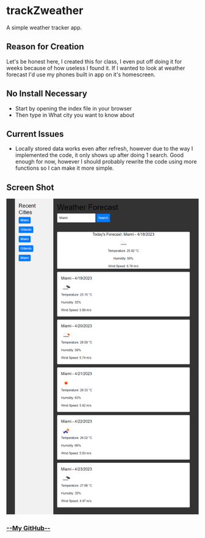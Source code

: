 # trackZweather
A simple weather tracker app.

## Reason for Creation

Let's be honest here, I created this for class, I even put off doing it for weeks because of how useless I found it. If I wanted to look at weather forecast I'd use my phones built in app on it's homescreen.

## No Install Necessary

- Start by opening the index file in your browser
- Then type in What city you want to know about

## Current Issues

- Locally stored data works even after refresh, however due to the way I implemented the code, it only shows up after doing 1 search. Good enough for now, however I should probably rewrite the code using more functions so I can make it more simple.

## Screen Shot

![Screenshot1](./assets/images/scrsht.png)

### [--My GitHub--](https://github.com/sobewon/trackZweather )